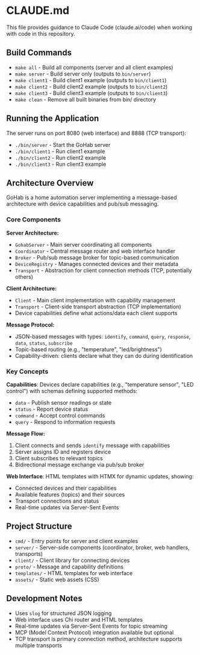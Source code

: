 # CLAUDE.md

This file provides guidance to Claude Code (claude.ai/code) when working with code in this repository.

## Build Commands

- `make all` - Build all components (server and all client examples)
- `make server` - Build server only (outputs to `bin/server`)
- `make client1` - Build client1 example (outputs to `bin/client1`)
- `make client2` - Build client2 example (outputs to `bin/client2`)
- `make client3` - Build client3 example (outputs to `bin/client3`)
- `make clean` - Remove all built binaries from bin/ directory

## Running the Application

The server runs on port 8080 (web interface) and 8888 (TCP transport):
- `./bin/server` - Start the GoHab server
- `./bin/client1` - Run client1 example
- `./bin/client2` - Run client2 example
- `./bin/client3` - Run client3 example

## Architecture Overview

GoHab is a home automation server implementing a message-based architecture with device capabilities and pub/sub messaging.

### Core Components

**Server Architecture:**
- `GohabServer` - Main server coordinating all components
- `Coordinator` - Central message router and web interface handler
- `Broker` - Pub/sub message broker for topic-based communication
- `DeviceRegistry` - Manages connected devices and their metadata
- `Transport` - Abstraction for client connection methods (TCP, potentially others)

**Client Architecture:**
- `Client` - Main client implementation with capability management
- `Transport` - Client-side transport abstraction (TCP implementation)
- Device capabilities define what actions/data each client supports

**Message Protocol:**
- JSON-based messages with types: `identify`, `command`, `query`, `response`, `data`, `status`, `subscribe`
- Topic-based routing (e.g., "temperature", "led/brightness")
- Capability-driven: clients declare what they can do during identification

### Key Concepts

**Capabilities**: Devices declare capabilities (e.g., "temperature sensor", "LED control") with schemas defining supported methods:
- `data` - Publish sensor readings or state
- `status` - Report device status
- `command` - Accept control commands
- `query` - Respond to information requests

**Message Flow:**
1. Client connects and sends `identify` message with capabilities
2. Server assigns ID and registers device
3. Client subscribes to relevant topics
4. Bidirectional message exchange via pub/sub broker

**Web Interface**: HTML templates with HTMX for dynamic updates, showing:
- Connected devices and their capabilities
- Available features (topics) and their sources
- Transport connections and status
- Real-time updates via Server-Sent Events

## Project Structure

- `cmd/` - Entry points for server and client examples
- `server/` - Server-side components (coordinator, broker, web handlers, transports)
- `client/` - Client library for connecting devices
- `proto/` - Message and capability definitions
- `templates/` - HTML templates for web interface
- `assets/` - Static web assets (CSS)

## Development Notes

- Uses `slog` for structured JSON logging
- Web interface uses Chi router and HTML templates
- Real-time updates via Server-Sent Events for topic streaming
- MCP (Model Context Protocol) integration available but optional
- TCP transport is primary connection method, architecture supports multiple transports